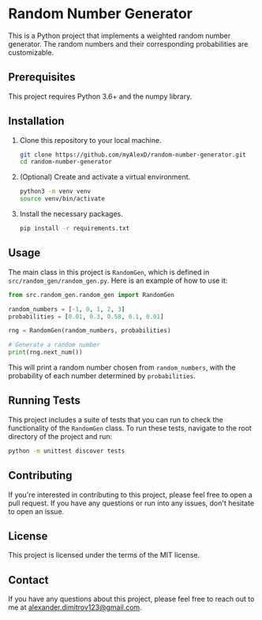 # Random Number Generator

This is a Python project that implements a weighted random number generator. The random numbers and their corresponding probabilities are customizable.

## Prerequisites

This project requires Python 3.6+ and the numpy library.

## Installation

1. Clone this repository to your local machine.

    ```sh
    git clone https://github.com/myAlexD/random-number-generator.git
    cd random-number-generator
    ```

2. (Optional) Create and activate a virtual environment.

    ```sh
    python3 -m venv venv
    source venv/bin/activate
    ```

3. Install the necessary packages.

    ```sh
    pip install -r requirements.txt
    ```

## Usage

The main class in this project is `RandomGen`, which is defined in `src/random_gen/random_gen.py`. Here is an example of how to use it:

```python
from src.random_gen.random_gen import RandomGen

random_numbers = [-1, 0, 1, 2, 3]
probabilities = [0.01, 0.3, 0.58, 0.1, 0.01]

rng = RandomGen(random_numbers, probabilities)

# Generate a random number
print(rng.next_num())
```

This will print a random number chosen from `random_numbers`, with the probability of each number determined by `probabilities`.

## Running Tests

This project includes a suite of tests that you can run to check the functionality of the `RandomGen` class. To run these tests, navigate to the root directory of the project and run:

```sh
python -m unittest discover tests
```

## Contributing

If you're interested in contributing to this project, please feel free to open a pull request. If you have any questions or run into any issues, don't hesitate to open an issue.

## License

This project is licensed under the terms of the MIT license.

## Contact

If you have any questions about this project, please feel free to reach out to me at <alexander.dimitrov123@gmail.com>.
